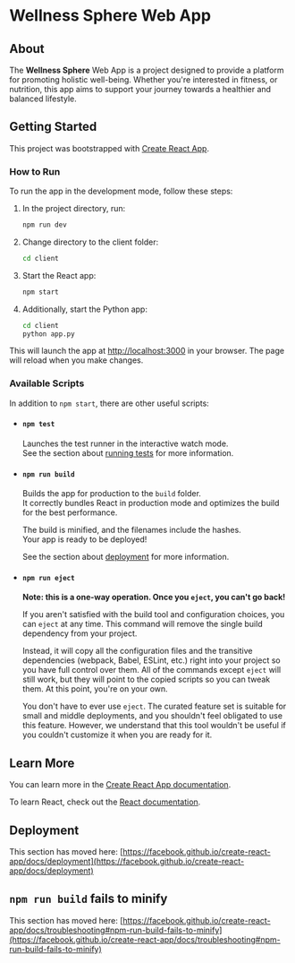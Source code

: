 # Wellness Sphere Web App

## About

The **Wellness Sphere** Web App is a project designed to provide a platform for promoting holistic well-being. Whether you're interested in fitness, or nutrition, this app aims to support your journey towards a healthier and balanced lifestyle.

## Getting Started

This project was bootstrapped with [Create React App](https://github.com/facebook/create-react-app).

### How to Run

To run the app in the development mode, follow these steps:

1. In the project directory, run:

   ```bash
   npm run dev
   ```

2. Change directory to the client folder:

   ```bash
   cd client
   ```

3. Start the React app:

   ```bash
   npm start
   ```

4. Additionally, start the Python app:

   ```bash
   cd client
   python app.py
   ```

This will launch the app at [http://localhost:3000](http://localhost:3000) in your browser. The page will reload when you make changes.

### Available Scripts

In addition to `npm start`, there are other useful scripts:

- #### `npm test`

  Launches the test runner in the interactive watch mode.\
  See the section about [running tests](https://facebook.github.io/create-react-app/docs/running-tests) for more information.

- #### `npm run build`

  Builds the app for production to the `build` folder.\
  It correctly bundles React in production mode and optimizes the build for the best performance.

  The build is minified, and the filenames include the hashes.\
  Your app is ready to be deployed!

  See the section about [deployment](https://facebook.github.io/create-react-app/docs/deployment) for more information.

- #### `npm run eject`

  **Note: this is a one-way operation. Once you `eject`, you can't go back!**

  If you aren't satisfied with the build tool and configuration choices, you can `eject` at any time. This command will remove the single build dependency from your project.

  Instead, it will copy all the configuration files and the transitive dependencies (webpack, Babel, ESLint, etc.) right into your project so you have full control over them. All of the commands except `eject` will still work, but they will point to the copied scripts so you can tweak them. At this point, you're on your own.

  You don't have to ever use `eject`. The curated feature set is suitable for small and middle deployments, and you shouldn't feel obligated to use this feature. However, we understand that this tool wouldn't be useful if you couldn't customize it when you are ready for it.

## Learn More

You can learn more in the [Create React App documentation](https://facebook.github.io/create-react-app/docs/getting-started).

To learn React, check out the [React documentation](https://reactjs.org/).

## Deployment

This section has moved here: [https://facebook.github.io/create-react-app/docs/deployment](https://facebook.github.io/create-react-app/docs/deployment)

## `npm run build` fails to minify

This section has moved here: [https://facebook.github.io/create-react-app/docs/troubleshooting#npm-run-build-fails-to-minify](https://facebook.github.io/create-react-app/docs/troubleshooting#npm-run-build-fails-to-minify)

```

```
